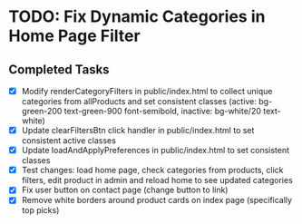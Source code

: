 # TODO: Fix Dynamic Categories in Home Page Filter

## Completed Tasks
- [x] Modify renderCategoryFilters in public/index.html to collect unique categories from allProducts and set consistent classes (active: bg-green-200 text-green-900 font-semibold, inactive: bg-white/20 text-white)
- [x] Update clearFiltersBtn click handler in public/index.html to set consistent active classes
- [x] Update loadAndApplyPreferences in public/index.html to set consistent classes
- [x] Test changes: load home page, check categories from products, click filters, edit product in admin and reload home to see updated categories
- [x] Fix user button on contact page (change button to link)
- [x] Remove white borders around product cards on index page (specifically top picks)

